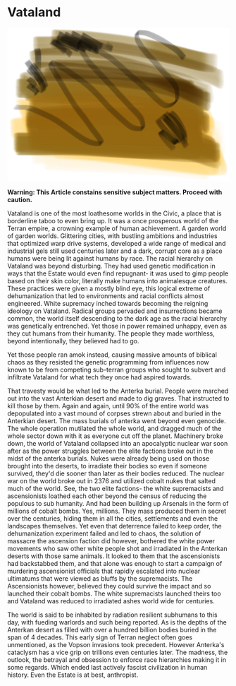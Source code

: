 # Vataland

![No Just No](/Stellar_Abyss_Setting_Bible/Photo_Directory/Vataland.JPG "No Just No")

**Warning: This Article constains sensitive subject matters.  Proceed with caution.**

Vataland is one of the most loathesome worlds in the Civic, a place that is borderline taboo to even bring up.  It was a once prosperous world of the Terran empire, a crowning example of human achievement.  A garden world of garden worlds.  Glittering cities, with bustling ambitions and industries that optimized warp drive systems, developed a wide range of medical and industrial gels still used centuries later and a dark, corrupt core as a place humans were being lit against humans by race.  The racial hierarchy on Vataland was beyond disturbing.  They had used genetic modification in ways that the Estate would even find repugnant- it was used to gimp people based on their skin color, literally make humans into animalesque creatures.  These practices were given a mostly blind eye, this logical extreme of dehumanization that led to environments and racial conflicts almost engineered.  White supremacy inched towards becoming the reigning ideology on Vataland.  Radical groups pervaded and insurrections became common, the world itself descending to the dark age as the racial hierarchy was genetically entrenched.  Yet those in power remained unhappy, even as they cut humans from their humanity.  The people they made worthless, beyond intentionally, they believed had to go.

Yet those people ran amok instead, causing massive amounts of biblical chaos as they resisted the genetic programming from influences now known to be from competing sub-terran groups who sought to subvert and infiltrate Vataland for what tech they once had aspired towards.  

That travesty would be what led to the Anterka burial.  People were marched out into the vast Anterkian desert and made to dig graves.  That instructed to kill those by them.  Again and again, until 90% of the entire world was depopulated into a vast mound of corpses strewn about and buried in the Anterkian desert.  The mass burials of anterka went beyond even genocide.  The whole operation mutilated the whole world, and dragged much of the whole sector down with it as everyone cut off the planet.  Machinery broke down, the world of Vataland collapsed into an apocalyptic nuclear war soon after as the power struggles between the elite factions broke out in the midst of the anterka burials.  Nukes were already being used on those brought into the deserts, to irradiate their bodies so even if someone survived, they'd die sooner than later as their bodies reduced.  The nuclear war on the world broke out in 2376 and utilized cobalt nukes that salted much of the world.  See, the two elite factions- the white supremacists and ascensionists loathed each other beyond the census of reducing the populous to sub humanity.  And had been building up Arsenals in the form of millions of cobalt bombs.  Yes, millions.  They mass produced them in secret over the centuries, hiding them in all the cities, settlements and even the landscapes themselves.  Yet even that deterrence failed to keep order, the dehumanization experiment failed and led to chaos, the solution of massacre the ascension faction did however, bothered the white power movements who saw other white people shot and irradiated in the Anterkan deserts with those same animals.  It looked to them that the ascensionists had backstabbed them, and that alone was enough to start a campaign of murdering ascensionist officials that rapidly escalated into nuclear ultimatums that were viewed as bluffs by the supremacists.  The Ascensionists however, believed they could survive the impact and so launched their cobalt bombs.  The white supremacists launched theirs too and Vataland was reduced to irradiated ashes world wide for centuries.   

The world is said to be inhabited by radiation resilient subhumans to this day, with fueding warlords and such being reported.  As is the depths of the Anterkan desert as filled with over a hundred billion bodies buried in the span of 4 decades.  This early sign of Terran neglect often goes unmentioned, as the Vopson invasions took precedent.  However Anterka's cataclysm has a vice grip on trillions even centuries later.  The madness, the outlook, the betrayal and obsession to enforce race hierarchies making it in some regards. Which ended last actively fascist civilization in human history.   Even the Estate is at best, anthropist.
